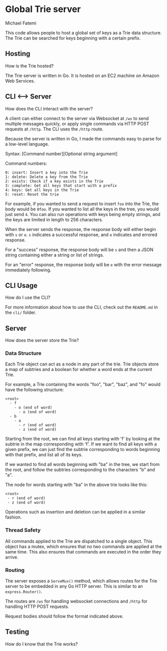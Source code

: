 # Global Trie server

Michael Fatemi

This code allows people to host a global set of keys as a Trie data structure.
The Trie can be searched for keys beginning with a certain prefix.

## Hosting

How is the Trie hosted?

The Trie server is written in Go. It is hosted on an EC2 machine on Amazon Web Services.

## CLI <--> Server

How does the CLI interact with the server?

A client can either connect to the server via Websocket at `/ws` to send multiple messages quickly, or apply
single commands via HTTP POST requests at `/http`. The CLI uses the `/http` route.

Because the server is written in Go, I made the commands easy to parse for a low-level language.

Syntax: \[Command number]\[Optional string argument]

Command numbers:

```
0: insert: Insert a key into the Trie
1: delete: Delete a key from the Trie
2: exists: Check if a key exists in the Trie
3: complete: Get all keys that start with a prefix
4: keys: Get all keys in the Trie
5: reset: Reset the trie
```

For example, if you wanted to send a request to insert `foo` into the Trie,
the body would be `0foo`. If you wanted to list all the keys in the tree,
you would just send `4`. You can also run operations with keys being empty strings,
and the keys are limited in length to 256 characters.

When the server sends the response, the response body will either begin with `s` or `e`.
`s` indicates a successful response, and `e` indicates and errored response.

For a "success" response, the response body will be `s` and then a JSON string containing either a string or list of strings.

For an "error" response, the response body will be `e` with the error message immediately following.

## CLI Usage

How do I use the CLI?

For more information about how to use the CLI, check out the `README.md` in the `cli/` folder.

## Server

How does the server store the Trie?

### Data Structure

Each Trie object can act as a node in any part of the trie.
Trie objects store a map of subtries and a boolean for whether a word ends at the current Trie.

For example, a Trie containing the words "foo", "bar", "baz", and "fo" would have the following structure:

```
<root>
  - f
    - o (end of word)
      - o (end of word)
  - b
    - a
      - r (end of word)
      - z (end of word)
```

Starting from the root, we can find all keys starting with 'f' by looking at the subtrie in the map
corresponding with 'f'. If we want to find all keys with a given prefix, we can just find the subtrie
corresponding to words beginning with that prefix, and list all of its keys.

If we wanted to find all words beginning with "ba" in the tree, we start from the root,
and follow the subtries corresponding to the characters "b" and "a".

The node for words starting with "ba" in the above trie looks like this:

```
<root>
 - r (end of word)
 - z (end of word)
```

Operations such as insertion and deletion can be applied in a similar fashion.

### Thread Safety

All commands applied to the Trie are dispatched to a single object.
This object has a mutex, which ensures that no two commands are applied at the same time.
This also ensures that commands are executed in the order they arrive.

### Routing

The server exposes a `ServeMux()` method, which allows routes for the Trie server to be embedded
in any Go HTTP server. This is similar to an `express.Router()`.

The routes are `/ws` for handling websocket connections and `/http` for handling HTTP POST requests.

Request bodies should follow the format indicated above.

## Testing

How do I know that the Trie works?
